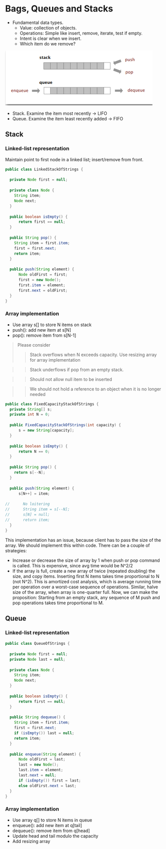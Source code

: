# Bags, Queues and Stacks

* Fundamental data types.
  * Value: collection of objects.
  * Operations: Simple like insert, remove, iterate, test if empty. 
  * Intent is clear when we insert. 
  * Which item do we remove?

![Stack-Queue](../images/stack-queue.png)

* Stack. Examine the item most recently -> LIFO
* Queue. Examine the item least recently added -> FIFO

## Stack
### Linked-list representation
Maintain point to first node in a linked list; insert/remove from front.

```java
public class LinkedStackOfStrings {

  private Node first = null;

  private class Node {
    String item;
    Node next;
  }
  
  public boolean isEmpty() {
      return first == null;
  }

  public String pop() {
    String item = first.item;
    first = first.next;
    return item;
  }
  
  public push(String element) {
      Node oldFirst = first;
      first = new Node();
      first.item = element;
      first.next = oldFirst;
  }
}
```

### Array implementation
* Use array s[] to store N items on stack
* push(): add new item at s[N]
* pop(): remove item from s[N-1]

> Please consider
> > Stack overflows when N exceeds capacity. Use resizing array for array implementation

> > Stack underflows if pop from an empty stack.

> > Should not allow null item to be inserted

> > We should not hold a reference to an object when it is no longer needed

```java
public class FixedCapacityStackOfStrings {
  private String[] s;
  private int N = 0;
  
  public FixedCapacityStackOfStrings(int capacity) {
      s = new String[capacity];
  }
  
  public boolean isEmpty() {
      return N == 0;
  }

  public String pop() {
    return s[--N];
  }
  
  public push(String element) {
      s[N++] = item;
      
//      No loitering
//      String item = s[--N];
//      s[N] = null;
//      return item;
  }
}
```

This implementation has an issue, because client has to pass the size of the array. We should implement this within code. There can be a couple of strategies:
* Increase or decrease the size of array by 1 when push or pop command is called. This is expensive, since avg time would be N^2/2
* If the array is full, create a new array of twice (repeated doubling) the size, and copy items. Inserting first N items takes time proportional to N (not N^2). This is amortized cost analysis, which is average running time per operation over a worst-case sequence of operations. Similar, halve size of the array, when array is one-quarter full. Now, we can make the proposition: Starting from an empty stack, any sequence of M push and pop operations takes time proportional to M.

## Queue

### Linked-list representation
```java
public class QueueOfStrings {

  private Node first = null;
  private Node last = null;

  private class Node {
    String item;
    Node next;
  }
  
  public boolean isEmpty() {
      return first == null;
  }

  public String dequeue() {
    String item = first.item;
    first = first.next;
    if (isEmpty()) last = null;
    return item;
  }
  
  public enqueue(String element) {
      Node oldFirst = last;
      last = new Node();
      last.item = element;
      last.next = null;
      if (isEmpty()) first = last;
      else oldFirst.next = last;
  }
}
```

### Array implementation
* Use array q[] to store N items in queue
* enqueue(): add new item at q[tail]
* dequeue(): remove item from q[head]
* Update head and tail modulo the capacity
* Add resizing array
